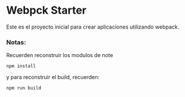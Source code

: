 # Webpck Starter
Este es el proyecto inicial para crear aplicaciones utilizando webpack.

### Notas:
Recuerden reconstruir los modulos de note 
```
npm install

```
y para reconstruir el build, recuerden:

```
npm run build